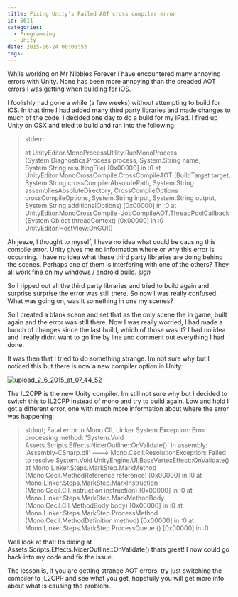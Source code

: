 ```yaml
---
title: Fixing Unity's Failed AOT cross compiler error
id: 5611
categories:
  - Programming
  - Unity
date: 2015-06-24 00:00:53
tags:
---
```


While working on Mr Nibbles Forever I have encountered many annoying errors with Unity. None has been more annoying than the dreaded AOT errors I was getting when building for iOS. 

I foolishly had gone a while (a few weeks) without attempting to build for iOS. In that time I had added many third party libraries and made changes to much of the code. I decided one day to do a build for my iPad. I fired up Unity on OSX and tried to build and ran into the following:

> stderr:
> 
> at UnityEditor.MonoProcessUtility.RunMonoProcess (System.Diagnostics.Process process, System.String name, System.String resultingFile) [0x00000] in <filename unknown>:0
> at UnityEditor.MonoCrossCompile.CrossCompileAOT (BuildTarget target, System.String crossCompilerAbsolutePath, System.String assembliesAbsoluteDirectory, CrossCompileOptions crossCompileOptions, System.String input, System.String output, System.String additionalOptions) [0x00000] in <filename unknown>:0
> at UnityEditor.MonoCrossCompile+JobCompileAOT.ThreadPoolCallback (System.Object threadContext) [0x00000] in <filename unknown>:0
> UnityEditor.HostView:OnGUI()

Ah jeeze, I thought to myself, I have no idea what could be causing this compile error. Unity gives me no information where or why this error is occurring. I have no idea what these third party libraries are doing behind the scenes. Perhaps one of them is interfering with one of the others? They all work fine on my windows / android build. *sigh*

So I ripped out all the third party libraries and tried to build again and surprise surprise the error was still there. So now I was really confused. What was going on, was it something in one my scenes? 

So I created a blank scene and set that as the only scene the in game, built again and the error was still there. Now I was really worried, I had made a bunch of changes since the last build, which of those was it? I had no idea and I really didnt want to go line by line and comment out everything I had done.

It was then that I tried to do something strange. Im not sure why but I noticed this but there is now a new compiler option in Unity:

[![upload_2_6_2015_at_07_44_52](https://www.mikecann.co.uk/wp-content/uploads/2015/06/upload_2_6_2015_at_07_44_52.png)](https://www.mikecann.co.uk/wp-content/uploads/2015/06/upload_2_6_2015_at_07_44_52.png)

The IL2CPP is the new Unity compiler. Im still not sure why but I decided to switch this to IL2CPP instead of mono and try to build again. Low and hold I got a different error, one with much more information about where the error was happening:

> stdout;
> Fatal error in Mono CIL Linker
> System.Exception: Error processing method: 'System.Void Assets.Scripts.Effects.NicerOutline::OnValidate()' in assembly: 'Assembly-CSharp.dll' ---> Mono.Cecil.ResolutionException: Failed to resolve System.Void UnityEngine.UI.BaseVertexEffect::OnValidate()
> at Mono.Linker.Steps.MarkStep.MarkMethod (Mono.Cecil.MethodReference reference) [0x00000] in <filename unknown>:0
> at Mono.Linker.Steps.MarkStep.MarkInstruction (Mono.Cecil.Cil.Instruction instruction) [0x00000] in <filename unknown>:0
> at Mono.Linker.Steps.MarkStep.MarkMethodBody (Mono.Cecil.Cil.MethodBody body) [0x00000] in <filename unknown>:0
> at Mono.Linker.Steps.MarkStep.ProcessMethod (Mono.Cecil.MethodDefinition method) [0x00000] in <filename unknown>:0
> at Mono.Linker.Steps.MarkStep.ProcessQueue () [0x00000] in <filename unknown>:0

Well look at that! Its dieing at Assets.Scripts.Effects.NicerOutline::OnValidate() thats great! I now could go back into my code and fix the issue.

The lesson is, if you are getting strange AOT errors, try just switching the compiler to IL2CPP and see what you get, hopefully you will get more info about what is causing the problem.